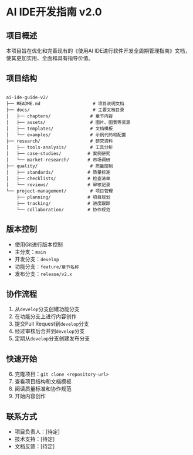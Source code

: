 # AI IDE开发指南 v2.0


## 项目概述


本项目旨在优化和完善现有的《使用AI IDE进行软件开发全周期管理指南》文档，使其更加实用、全面和具有指导价值。

## 项目结构


```

ai-ide-guide-v2/
├── README.md                    # 项目说明文档
├── docs/                        # 主要文档目录
│   ├── chapters/               # 章节内容
│   ├── assets/                 # 图片、图表等资源
│   ├── templates/              # 文档模板
│   └── examples/               # 示例代码和配置
├── research/                   # 研究资料
│   ├── tools-analysis/         # 工具分析
│   ├── case-studies/          # 案例研究
│   └── market-research/       # 市场调研
├── quality/                    # 质量控制
│   ├── standards/             # 质量标准
│   ├── checklists/            # 检查清单
│   └── reviews/               # 审核记录
└── project-management/         # 项目管理
    ├── planning/              # 项目规划
    ├── tracking/              # 进度跟踪
    └── collaboration/         # 协作规范

```

## 版本控制


- 使用Git进行版本控制
- 主分支：`main`
- 开发分支：`develop`
- 功能分支：`feature/章节名称`
- 发布分支：`release/v2.x`

## 协作流程


1. 从`develop`分支创建功能分支
2. 在功能分支上进行内容创作
3. 提交Pull Request到`develop`分支
4. 经过审核后合并到`develop`分支
5. 定期从`develop`分支创建发布分支

## 快速开始


6. 克隆项目：`git clone <repository-url>`
7. 查看项目结构和文档模板
8. 阅读质量标准和协作规范
9. 开始内容创作

## 联系方式


- 项目负责人：[待定]
- 技术支持：[待定]
- 文档反馈：[待定]